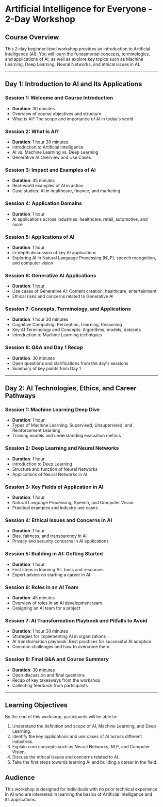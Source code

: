 # Artificial Intelligence for Everyone - 2-Day Workshop

## **Course Overview**
This 2-day beginner-level workshop provides an introduction to Artificial Intelligence (AI). You will learn the fundamental concepts, terminologies, and applications of AI, as well as explore key topics such as Machine Learning, Deep Learning, Neural Networks, and ethical issues in AI.

---

## **Day 1: Introduction to AI and Its Applications**

### **Session 1: Welcome and Course Introduction**
- **Duration**: 30 minutes
- Overview of course objectives and structure
- What is AI? The scope and importance of AI in today's world

### **Session 2: What is AI?**
- **Duration**: 1 hour 30 minutes
- Introduction to Artificial Intelligence
- AI vs. Machine Learning vs. Deep Learning
- Generative AI Overview and Use Cases

### **Session 3: Impact and Examples of AI**
- **Duration**: 45 minutes
- Real-world examples of AI in action
- Case studies: AI in healthcare, finance, and marketing

### **Session 4: Application Domains**
- **Duration**: 1 hour
- AI applications across industries: healthcare, retail, automotive, and more

### **Session 5: Applications of AI**
- **Duration**: 1 hour
- In-depth discussion of key AI applications
- Exploring AI in Natural Language Processing (NLP), speech recognition, and computer vision

### **Session 6: Generative AI Applications**
- **Duration**: 1 hour
- Use cases of Generative AI: Content creation, healthcare, entertainment
- Ethical risks and concerns related to Generative AI

### **Session 7: Concepts, Terminology, and Applications**
- **Duration**: 1 hour 30 minutes
- Cognitive Computing: Perception, Learning, Reasoning
- Key AI Terminology and Concepts: Algorithms, models, datasets
- Introduction to Machine Learning techniques

### **Session 8: Q&A and Day 1 Recap**
- **Duration**: 30 minutes
- Open questions and clarifications from the day's sessions
- Summary of key points from Day 1

---

## **Day 2: AI Technologies, Ethics, and Career Pathways**

### **Session 1: Machine Learning Deep Dive**
- **Duration**: 1 hour
- Types of Machine Learning: Supervised, Unsupervised, and Reinforcement Learning
- Training models and understanding evaluation metrics

### **Session 2: Deep Learning and Neural Networks**
- **Duration**: 1 hour
- Introduction to Deep Learning
- Structure and function of Neural Networks
- Applications of Neural Networks in AI

### **Session 3: Key Fields of Application in AI**
- **Duration**: 1 hour
- Natural Language Processing, Speech, and Computer Vision
- Practical examples and industry use cases

### **Session 4: Ethical Issues and Concerns in AI**
- **Duration**: 1 hour
- Bias, fairness, and transparency in AI
- Privacy and security concerns in AI applications

### **Session 5: Building in AI: Getting Started**
- **Duration**: 1 hour
- First steps in learning AI: Tools and resources
- Expert advice on starting a career in AI

### **Session 6: Roles in an AI Team**
- **Duration**: 45 minutes
- Overview of roles in an AI development team
- Designing an AI team for a project

### **Session 7: AI Transformation Playbook and Pitfalls to Avoid**
- **Duration**: 1 hour 30 minutes
- Strategies for implementing AI in organizations
- AI transformation playbook: Best practices for successful AI adoption
- Common challenges and how to overcome them

### **Session 8: Final Q&A and Course Summary**
- **Duration**: 30 minutes
- Open discussion and final questions
- Recap of key takeaways from the workshop
- Collecting feedback from participants

---

## **Learning Objectives**
By the end of this workshop, participants will be able to:
1. Understand the definition and scope of AI, Machine Learning, and Deep Learning.
2. Identify the key applications and use cases of AI across different industries.
3. Explain core concepts such as Neural Networks, NLP, and Computer Vision.
4. Discuss the ethical issues and concerns related to AI.
5. Take the first steps towards learning AI and building a career in the field.

## **Audience**
This workshop is designed for individuals with no prior technical experience in AI who are interested in learning the basics of Artificial Intelligence and its applications.
